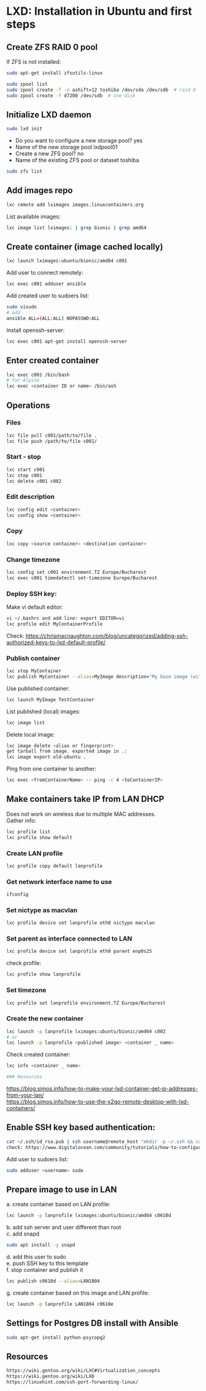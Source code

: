 # LXD: Installation in Ubuntu and first steps
## Create ZFS RAID 0 pool
If ZFS is not installed:
```bash
sudo apt-get install zfsutils-linux
```
```bash
sudo zpool list
sudo zpool create -f -o ashift=12 toshiba /dev/sda /dev/sdb  # raid 0
sudo zpool create -f d7200 /dev/sdb  # one disk
```
## Initialize LXD daemon
```bash
sudo lxd init
```
- Do you want to configure a new storage pool? yes
- Name of the new storage pool  lxdpool01
- Create a new ZFS pool? no
- Name of the existing ZFS pool or dataset toshiba
```bash
sudo zfs list
```
## Add images repo
```bash
lxc remote add lximages images.linuxcontainers.org
```
List available images:
```bash
lxc image list lximages: | grep bionic | grep amd64
```
## Create container (image cached locally)
```bash
lxc launch lximages:ubuntu/bionic/amd64 c001
```
Add user to connect remotely: 
```bash
lxc exec c001 adduser ansible
```
Add created user to sudoers list: 
```bash
sudo visudo
# add 
ansible ALL=(ALL:ALL) NOPASSWD:ALL
```
Install openssh-server:
```bash
lxc exec c001 apt-get install openssh-server
```
## Enter created container
```bash
lxc exec c001 /bin/bash
# for Alpine
lxc exec <container ID or name> /bin/ash
```
## Operations
### Files
```bash
lxc file pull c001/path/to/file .
lxc file push /path/to/file c001/
```
### Start - stop
```bash
lxc start c001
lxc stop c001
lxc delete c001 c002
```
### Edit description
```bash
lxc config edit <container>
lxc config show <container>
```
### Copy
```bash
lxc copy <source container> <destination container>
```
### Change timezone
```bash
lxc config set c001 environment.TZ Europe/Bucharest
lxc exec c001 timedatectl set-timezone Europe/Bucharest
```
### Deploy SSH key:
Make vi default editor:
```bash
vi ~/.bashrc and add line: export EDITOR=vi
lxc profile edit MyContainerProfile
```
Check: https://chrismacnaughton.com/blog/uncategorized/adding-ssh-authorized-keys-to-lxd-default-profile/

### Publish container
```bash
lxc stop MyContainer
lxc publish MyContainer --alias=MyImage description="My base image (with ssh and key)"
```
Use published container:
```bash
lxc launch MyImage TestContainer
```
List published (local) images:
```bash
lxc image list
```
Delete local image:
```bash
lxc image delete <alias or fingerprint>
get tarball from image. exported image in .:
lxc image export old-ubuntu .
```
Ping from one container to another:
```bash
lxc exec <fromContainerName> -- ping -c 4 <toContainerIP>
```
## Make containers take IP from LAN DHCP 
Does not work on wireless due to multiple MAC addresses.<br/>
Gather info:
```bash
lxc profile list
lxc profile show default
```
### Create LAN profile
```bash
lxc profile copy default lanprofile
```
### Get network interface name to use
```bash
ifconfig
```
### Set nictype as macvlan
```bash
lxc profile device set lanprofile eth0 nictype macvlan
```
### Set parent as interface connected to LAN
```bash
lxc profile device set lanprofile eth0 parent enp0s25
```
check profile: 
```bash
lxc profile show lanprofile
```
### Set timezone
```bash
lxc profile set lanprofile environment.TZ Europe/Bucharest
```
### Create the new container
```bash
lxc launch -p lanprofile lximages:ubuntu/bionic/amd64 c002
# or
lxc launch -p lanprofile <published image> <container _ name>
```
Check created container: 
```bash
lxc info <container _ name>

### Resources
```
https://blog.simos.info/how-to-make-your-lxd-container-get-ip-addresses-from-your-lan/ <br/>
https://blog.simos.info/how-to-use-the-x2go-remote-desktop-with-lxd-containers/

## Enable SSH key based authentication:
```bash
cat ~/.ssh/id_rsa.pub | ssh username@remote_host "mkdir -p ~/.ssh && cat >> ~/.ssh/authorized_keys"
check: https://www.digitalocean.com/community/tutorials/how-to-configure-ssh-key-based-authentication-on-a-linux-server
```
Add user to sudoers list:
```bash
sudo adduser <username> sudo
```
## Prepare image to use in LAN
a. create container based on LAN profile:
```bash
lxc launch -p lanprofile lximages:ubuntu/bionic/amd64 c0610d
```
b. add ssh server and user different than root <br/>
c. add snapd 
```bash
sudo apt install -y snapd
```
d. add this user to sudo <br/>
e. push SSH key to this template <br/>
f. stop container and publish it
```bash
lxc publish c0610d --alias=LAN1804
```
g. create container based on this image and LAN profile:
```bash
lxc launch -p lanprofile LAN1804 c0610e
```
## Settings for Postgres DB install with Ansible
```bash
sudo apt-get install python-psycopg2
```
## Resources
```html
https://wiki.gentoo.org/wiki/LXC#Virtualization_concepts
https://wiki.gentoo.org/wiki/LXD
https://linuxhint.com/ssh-port-forwarding-linux/
```
